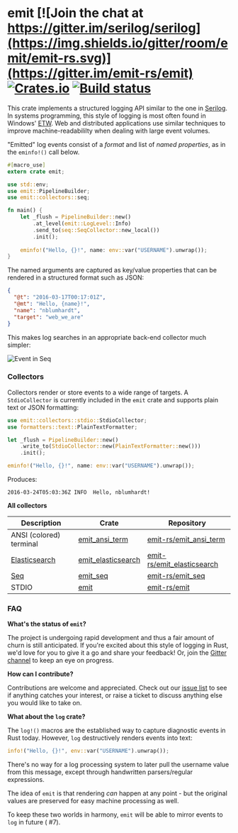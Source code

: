 # emit  [![Join the chat at https://gitter.im/serilog/serilog](https://img.shields.io/gitter/room/emit/emit-rs.svg)](https://gitter.im/emit-rs/emit) [![Crates.io](https://img.shields.io/crates/v/emit.svg)](https://crates.io/crates/emit) [![Build status](https://travis-ci.org/emit-rs/emit.svg?branch=master)](https://travis-ci.org/emit-rs/emit)

This crate implements a structured logging API similar to the one in [Serilog](http://serilog.net). In systems programming, this style of logging is most often found in Windows' [ETW](https://msdn.microsoft.com/en-us/library/windows/desktop/aa363668(v=vs.85).aspx). Web and distributed applications use similar techniques to improve machine-readabililty when dealing with large event volumes.

"Emitted" log events consist of a _format_ and list of _named properties_, as in the `eminfo!()` call below.

```rust
#[macro_use]
extern crate emit;

use std::env;
use emit::PipelineBuilder;
use emit::collectors::seq;

fn main() {
    let _flush = PipelineBuilder::new()
        .at_level(emit::LogLevel::Info)
        .send_to(seq::SeqCollector::new_local())
        .init();
            
    eminfo!("Hello, {}!", name: env::var("USERNAME").unwrap());
}
```

The named arguments are captured as key/value properties that can be rendered in a structured format such as JSON:

```json
{
  "@t": "2016-03-17T00:17:01Z",
  "@mt": "Hello, {name}!",
  "name": "nblumhardt",
  "target": "web_we_are"
}
```

This makes log searches in an appropriate back-end collector much simpler:

![Event in Seq](https://raw.githubusercontent.com/nblumhardt/emit/master/asset/event_in_seq.png)

### Collectors

Collectors render or store events to a wide range of targets. A `StdioCollector` is currently included in the `emit` crate and supports plain text or JSON formatting:

```rust
use emit::collectors::stdio::StdioCollector;
use formatters::text::PlainTextFormatter;

let _flush = PipelineBuilder::new()
    .write_to(StdioCollector::new(PlainTextFormatter::new()))
    .init();

eminfo!("Hello, {}!", name: env::var("USERNAME").unwrap());
```

Produces:

```
2016-03-24T05:03:36Z INFO  Hello, nblumhardt!
```

**All collectors**

| Description | Crate | Repository |
| ----------- | ----- | ---------- |
| ANSI (colored) terminal | [emit_ansi_term](https://crates.io/crates/emit_ansi_term) | [emit-rs/emit_ansi_term](https://github.com/emit-rs/emit_ansi_term) |
| [Elasticsearch](https://elastic.co) | [emit_elasticsearch](https://crates.io/crates/emit_elasticsearch) | [emit-rs/emit_elasticsearch](https://github.com/emit-rs/emit_elasticsearch) |
| [Seq](https://getseq.net) | [emit_seq](https://crates.io/crates/emit_seq) | [emit-rs/emit_seq](https://github.com/emit-rs/emit_seq) |
| STDIO | [emit](https://crates.io/crates/emit) | [emit-rs/emit](https://github.com/emit-rs/emit) |

### FAQ

**What's the status of `emit`?**

The project is undergoing rapid development and thus a fair amount of churn is still anticipated. If you're excited about this style of logging in Rust, we'd love for you to give it a go and share your feedback! Or, join the [Gitter channel](https://gitter.im/emit-rs/emit) to keep an eye on progress.

**How can I contribute?**

Contributions are welcome and appreciated. Check out our [issue list](https://github.com/emit-rs/emit/issues) to see if anything catches your interest, or raise a ticket to discuss anything else you would like to take on.

**What about the `log` crate?**

The `log!()` macros are the established way to capture diagnostic events in Rust today. However, `log` destructively renders events into text:

```rust
info!("Hello, {}!", env::var("USERNAME").unwrap());
```

There's no way for a log processing system to later pull the username value from this message, except through handwritten parsers/regular expressions.

The idea of `emit` is that rendering _can_ happen at any point - but the original values are preserved for easy machine processing as well.

To keep these two worlds in harmony, `emit` will be able to mirror events to `log` in future ( #7).
